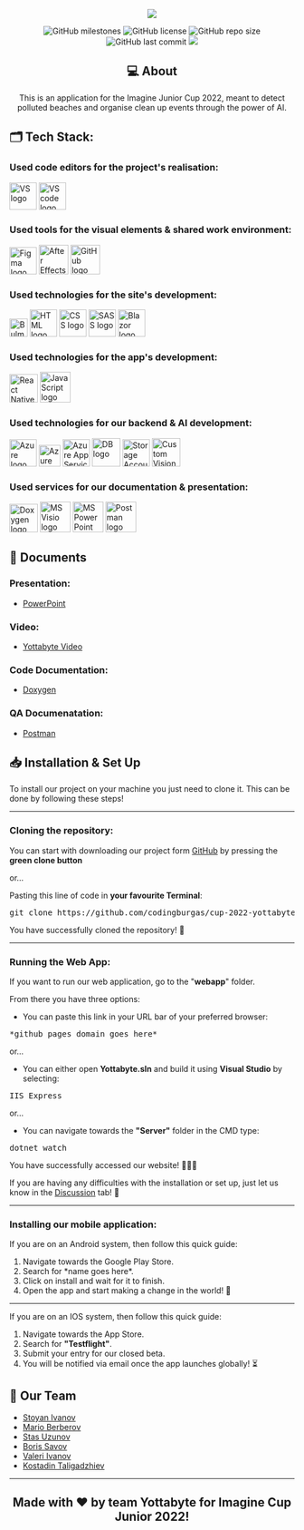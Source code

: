 <center>
<p>
    <img src="https://github.com/codingburgas/cup-2022-yottabyte/raw/main/img/banners/yottabyte-banner-light.png#gh-light-mode-only" />
</p>


<p align = "center">
    <img alt="GitHub milestones" src="https://img.shields.io/github/milestones/all/codingburgas/cup-2022-yottabyte?style=for-the-badge">
    <img alt="GitHub license" src="https://img.shields.io/github/license/codingburgas/cup-2022-yottabyte?style=for-the-badge">
    <img alt="GitHub repo size" src="https://img.shields.io/github/repo-size/codingburgas/cup-2022-yottabyte?style=for-the-badge">
    <img alt="GitHub last commit" src="https://img.shields.io/github/last-commit/codingburgas/cup-2022-yottabyte?style=for-the-badge">
    <img src="https://img.shields.io/github/languages/count/codingburgas/cup-2022-yottabyte?style=for-the-badge">
</p>


## 💻 About
<p align="center">This is an application for the Imagine Junior Cup 2022, meant to detect polluted beaches and organise clean up events through the power of AI.</p>
</center>

## 🗂️ Tech Stack:
### Used code editors for the project's realisation:
<p align="left">
    <a href="https://visualstudio.microsoft.com/vs/"><img src="https://img.icons8.com/color/344/visual-studio--v2.png" alt="VS logo" width=48px /></a>
    <a href="https://code.visualstudio.com/"><img src="https://img.icons8.com/color/344/visual-studio-code-2019.png" alt="VS code logo" width=48px /></a>
</p>

### Used tools for the visual elements & shared work environment:
<p align="left">
    <a href="https://www.figma.com/"><img src="https://img.icons8.com/color/344/figma--v1.png" alt="Figma logo" width=48px/></a>
    <a href="https://www.adobe.com/bg/products/aftereffects.html"><img src="https://img.icons8.com/color/344/adobe-after-effects--v1.png" alt="After Effects logo" width=52px/></a>
    <a href="https://github.com/"><img src="https://img.icons8.com/nolan/344/github.png" alt="GitHub logo" width=52px /></a>
</p>

### Used technologies for the site's development:
<p align="left">
    <a href="https://bulma.io/"><img src="https://iconape.com/wp-content/png_logo_vector/bulma-logo.png" alt="Bulma logo" width=32px /></a>
    <a href="https://developer.mozilla.org/en-US/docs/Glossary/HTML5"><img src="https://img.icons8.com/color/344/html-5--v1.png" alt="HTML logo" width=48px /></a>
    <a href="https://developer.mozilla.org/en-US/docs/Web/CSS"><img src="https://img.icons8.com/color/344/css3.png" alt="CSS logo" width=48px /></a>
    <a href="https://sass-lang.com/"><img src="https://img.icons8.com/color/344/sass.png" alt="SASS logo" width=48px /></a>
    <a href="https://dotnet.microsoft.com/en-us/apps/aspnet/web-apps/blazor"><img src="https://upload.wikimedia.org/wikipedia/commons/thumb/d/d0/Blazor.png/900px-Blazor.png?20201024035312" alt="Blazor logo" width=48px /></a>
</p>

### Used technologies for the app's development:
<p align="left">
    <a href="https://reactnative.dev/"><img src="https://img.icons8.com/color/344/react-native.png" alt="React Native logo" width=50px /></a>
    <a href="https://javascript.info/"><img src="https://img.icons8.com/color/344/javascript--v1.png" alt="JavaScript logo" width=54px /></a>
</p>

### Used technologies for our backend & AI development:
<p align="left">
    <a href="https://azure.microsoft.com/en-us/"><img src="https://img.icons8.com/fluency/344/azure-1.png" alt="Azure logo" width=48px /></a>
    <a href="https://azure.microsoft.com/en-us/services/azure-maps/"><img src="https://docs.microsoft.com/en-us/answers/storage/attachments/8698-azure-maps-arrow.png" alt="Azure Maps logo" width=38px /></a>
    <a href="https://azure.microsoft.com/en-us/services/app-service/"><img src="https://ms-azuretools.gallerycdn.vsassets.io/extensions/ms-azuretools/vscode-azureappservice/0.23.3/1650585198428/Microsoft.VisualStudio.Services.Icons.Default" alt="Azure App Service logo" width=48px /></a>
    <a href="https://azure.microsoft.com/en-us/products/azure-sql/database/"><img src="https://ms-azuretools.gallerycdn.vsassets.io/extensions/ms-azuretools/vscode-cosmosdb/0.18.1/1628816348156/Microsoft.VisualStudio.Services.Icons.Default" alt="DB logo" width=50px /></a>
    <a href="https://docs.microsoft.com/en-us/azure/storage/"><img src="https://ms-azuretools.gallerycdn.vsassets.io/extensions/ms-azuretools/vscode-azurestorage/0.13.0/1643236289029/Microsoft.VisualStudio.Services.Icons.Default" alt="Storage Accounts logo" width=48px /></a>
    <a href="https://www.customvision.ai/"><img src="https://www.customvision.ai/Images/logo.svg" alt="Custom Vision logo" width=50px /></a>
</p>

### Used services for our documentation & presentation:
<p align="left">
    <a href="https://www.doxygen.nl/"><img src="https://images-wixmp-ed30a86b8c4ca887773594c2.wixmp.com/i/6ac1857f-f453-48fa-b3b9-4033de693b17/dbd0jys-fde5ad33-8c95-4dea-83fc-56c72aea2eb1.png" alt="Doxygen logo" width=50px /></a>
    <a href="https://www.microsoft.com/bg-bg/microsoft-365/visio/flowchart-software"><img src="https://upload.wikimedia.org/wikipedia/commons/thumb/6/64/Microsoft_Office_Visio_%282019%29.svg/2149px-Microsoft_Office_Visio_%282019%29.svg.png" alt="MS Visio logo" width=54px /></a>
    <a href="https://www.microsoft.com/en-us/microsoft-365/powerpoint"><img src="https://upload.wikimedia.org/wikipedia/commons/thumb/0/0d/Microsoft_Office_PowerPoint_%282019%E2%80%93present%29.svg/640px-Microsoft_Office_PowerPoint_%282019%E2%80%93present%29.svg.png" alt="MS PowerPoint logo" width=54px /></a>
    <a href="https://www.postman.com/"><img src="https://res.cloudinary.com/postman/image/upload/t_team_logo/v1629869194/team/2893aede23f01bfcbd2319326bc96a6ed0524eba759745ed6d73405a3a8b67a8" alt="Postman logo" width=54px /></a>
</p>

## 📄 Documents
### Presentation:
- [PowerPoint](abv.bg)
### Video:
- [Yottabyte Video](abv.bg)
### Code Documentation:
- [Doxygen](https://ssivanov19.github.io/yottabyte-docs/)
### QA Documenatation:
- [Postman](https://documenter.getpostman.com/view/14581342/UyxgHncX)

## 📥 Installation & Set Up
<p> To install our project on your machine you just need to clone it. This can be done by following these steps! </p>

<hr>

<h3><B>Cloning the repository:</B></h3>

You can start with downloading our project form [GitHub](https://github.com/codingburgas/cup-2022-yottabyte/archive/refs/heads/main.zip) by pressing the **green clone button**

or...

Pasting this line of code in **your favourite Terminal**:
<pre>git clone https://github.com/codingburgas/cup-2022-yottabyte.git</pre>
<p>You have successfully cloned the repository! 🥳</p>

<hr>

<h3><B>Running the Web App:</B></h3>
<p>If you want to run our web application, go to the "<B>webapp</B>" folder.
<p>From there you have three options:</p> 

<ul>
  <li>You can paste this link in your URL bar of your preferred browser:</li>
</ul>
<pre>*github pages domain goes here*</pre>

<p>or...</p>

<ul>
  <li>You can either open <B>Yottabyte.sln</B> and build it using <B>Visual Studio</B> by selecting:</li>
</ul> 
<pre>IIS Express</pre>

<p>or...</p>

<ul>
  <li>You can navigate towards the <B>"Server"</B> folder in the CMD type: </li>
</ul> 
<pre>dotnet watch</pre>

<p>You have successfully accessed our website! 👏👏👏</p>
<p>If you are having any difficulties with the installation or set up, just let us know in the <a href="https://github.com/codingburgas/cup-2022-yottabyte/discussions">Discussion</a> tab! 💬</p>

<hr>

<h3><B>Installing our mobile application:</B></h3>
<p>If you are on an Android system, then follow this quick guide:</p>
<ol>
  <li>Navigate towards the Google Play Store.</li>
  <li>Search for *name goes here*.</li>
  <li>Click on install and wait for it to finish.</li>
  <li>Open the app and start making a change in the world! 🌊</li>
</ol>

<hr>

<p>If you are on an IOS system, then follow this quick guide:</p>
<ol>
  <li>Navigate towards the App Store.</li>
  <li>Search for <B>"Testflight"</B>.</li>
  <li>Submit your entry for our closed beta.</li>
  <li>You will be notified via email once the app launches globally! ⏳</li>
</ol>


## 🧒 Our Team

- <a href = "https://github.com/SSIvanov19"> Stoyan Ivanov </a>
- <a href = "https://github.com/MCBerberov19"> Mario Berberov </a>
- <a href = "https://github.com/SSUzunov19"> Stas Uzunov </a>
- <a href = "https://github.com/BNSavov19"> Boris Savov </a>
- <a href = "https://github.com/VTIvanov20"> Valeri Ivanov </a>
- <a href = "https://github.com/KNTaligadzhiev19"> Kostadin Taligadzhiev </a>

<hr>

<center>

<h2> Made with ❤️ by team Yottabyte for <B>Imagine Cup Junior 2022!</B></h2>
<center>
